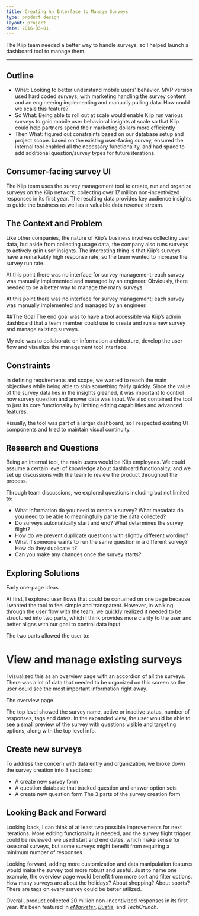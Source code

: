 ```yaml
---
title: Creating An Interface to Manage Surveys
type: product design
layout: project
date: 2016-03-01
---
```


The Kiip team needed a better way to handle surveys, so I helped launch a dashboard tool to manage them.

---
## Outline
- What: Looking to better understand mobile users' behavior. MVP version used hard coded surveys, with marketing handling the survey content and an engineering implementing and manually pulling data. How could we scale this feature?
- So What: Being able to roll out at scale would enable Kiip run various surveys to gain mobile user behavioral insights at scale so that Kiip could help partners spend their marketing dollars more efficiently
- Then What: figured out constraints based on our database setup and project scope. based on the existing user-facing survey, ensured the internal tool enabled all the necessary functionality, and had space to add additional question/survey types for future iterations.

## Consumer-facing survey UI

The Kiip team uses the survey management tool to create, run and organize surveys on the Kiip network, collecting over 17 million non-incentivized responses in its first year. The resulting data provides key audience insights to guide the business as well as a valuable data revenue stream.

## The Context and Problem
Like other companies, the nature of Kiip’s business involves collecting user data, but aside from collecting usage data, the company also runs surveys to actively gain user insights. The interesting thing is that Kiip’s surveys have a remarkably high response rate, so the team wanted to increase the survey run rate.

At this point there was no interface for survey management; each survey was manually implemented and managed by an engineer. Obviously, there needed to be a better way to manage the many surveys.

At this point there was no interface for survey management; each survey was manually implemented and managed by an engineer.

##The Goal
The end goal was to have a tool accessible via Kiip’s admin dashboard that a team member could use to create and run a new survey and manage existing surveys.

My role was to collaborate on information architecture, develop the user flow and visualize the management tool interface.

## Constraints
In defining requirements and scope, we wanted to reach the main objectives while being able to ship something fairly quickly. Since the value of the survey data lies in the insights gleaned, it was important to control how survey question and answer data was input. We also contained the tool to just its core functionality by limiting editing capabilities and advanced features.

Visually, the tool was part of a larger dashboard, so I respected existing UI components and tried to maintain visual continuity.

## Research and Questions
Being an internal tool, the main users would be Kiip employees. We could assume a certain level of knowledge about dashboard functionality, and we set up discussions with the team to review the product throughout the process.

Through team discussions, we explored questions including but not limited to:
- What information do you need to create a survey? What metadata do you need to be able to meaningfully parse the data collected?
- Do surveys automatically start and end? What determines the survey flight?
- How do we prevent duplicate questions with slightly different wording?
- What if someone wants to run the same question in a different survey? How do they duplicate it?
- Can you make any changes once the survey starts?

## Exploring Solutions
Early one-page ideas

At first, I explored user flows that could be contained on one page because I wanted the tool to feel simple and transparent. However, in walking through the user flow with the team, we quickly realized it needed to be structured into two parts, which I think provides more clarity to the user and better aligns with our goal to control data input.

The two parts allowed the user to:

# View and manage existing surveys
I visualized this as an overview page with an accordion of all the surveys. There was a lot of data that needed to be organized on this screen so the user could see the most important information right away.

The overview page

The top level showed the survey name, active or inactive status, number of responses, tags and dates. In the expanded view, the user would be able to see a small preview of the survey with questions visible and targeting options, along with the top level info.

## Create new surveys
To address the concern with data entry and organization, we broke down the survey creation into 3 sections:
- A create new survey form
- A question database that tracked question and answer option sets
- A create new question form
The 3 parts of the survey creation form

## Looking Back and Forward
Looking back, I can think of at least two possible improvements for next iterations. More editing functionality is needed, and the survey flight trigger could be reviewed: we used start and end dates, which make sense for seasonal surveys, but some surveys might benefit from requiring a minimum number of responses.

Looking forward, adding more customization and data manipulation features would make the survey tool more robust and useful. Just to name one example, the overview page would benefit from more sort and filter options. How many surveys are about the holidays? About shopping? About sports? There are tags on every survey could be better utilized.

Overall, product collected 20 million non-incentivized responses in its first year. It's been featured in [*eMarketer*](https://www.emarketer.com/Article/Where-Will-Mobile-Users-Shopping-this-Holiday/1014485), [*Bustle*](https://www.bustle.com/p/how-you-should-spend-your-tax-refund-according-to-experts-50931), and *TechCrunch*.